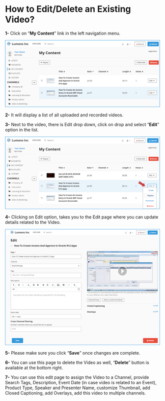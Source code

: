 # How to Edit/Delete an Existing Video?

**1-** Click on “**My Content**” link in the left navigation menu.

![](../.gitbook/assets/help_videos_edit1.png)

**2-** It will display a list of all uploaded and recorded videos. 

**3-** Next to the video, there is Edit drop down, click on drop and select “**Edit**” option in the list.

![](../.gitbook/assets/help_videos_edit2.png)

**4-** Clicking on Edit option, takes you to the Edit page where you can update details related to the Video.

![](../.gitbook/assets/help_videos_edit3.png)

**5-** Please make sure you click “**Save**” once changes are complete. 

**6-** You can use this page to delete the Video as well, “**Delete**” button is available at the bottom right. 

**7-** You can use this edit page to assign the Video to a Channel, provide Search Tags, Description, Event Date \(in case video is related to an Event\), Product Type, Speaker and Presenter Name, customize Thumbnail, add Closed Captioning, add Overlays, add this video to multiple channels.

